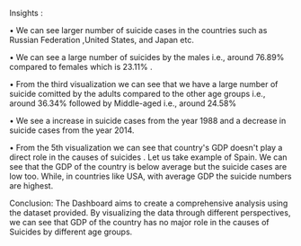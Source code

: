 Insights :

•	We can see larger number of suicide cases in the countries such as Russian Federation ,United States, and Japan etc.

•	We can see a large number of suicides by the males i.e., around 76.89% compared to females which is 23.11%  .

•	From the third visualization we can see that we have a large number of suicide comitted by the adults compared to the other age groups i.e., around 36.34% followed by Middle-aged i.e., around 24.58% 


•	We see a  increase  in suicide cases from the year 1988 and a decrease in suicide cases from the year 2014.

•	From the 5th visualization we can see that country's GDP doesn't play a direct role in the causes of suicides . Let us  take example of Spain. We can see that the GDP  of the country is below average but the suicide cases are low too. While, in countries like USA, with average GDP the suicide numbers are highest.


Conclusion:
The Dashboard aims to create a comprehensive analysis using the dataset provided. By visualizing the data through different perspectives, we can see that GDP of the country has no major role in the causes of Suicides by different age groups.
